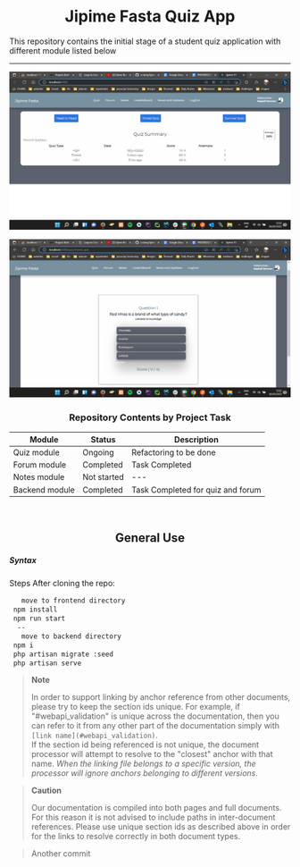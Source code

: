 <center> <h1>Jipime Fasta Quiz App</h1> </center>

This repository contains the initial 
stage of a student quiz application with different module listed below

---
<p align="center">
  <img src="https://github.com/b-lemy/JpimeV1/blob/main/Screenshot%20(75).png"
       alt="IdeaDog logo"
  />
</p>

<p align="center">
  <img src="https://github.com/b-lemy/JpimeV1/blob/main/Screenshot%20(76).png"
       alt="IdeaDog logo"
  />
</p>

<center><h3>Repository Contents by Project Task</h3> </center>

| Module         | Status      | Description                       |
|----------------|-------------|-----------------------------------|
| Quiz module    | Ongoing     | Refactoring to be done            |
| Forum module   | Completed   | Task Completed                    |
| Notes module   | Not started | ---                               |
| Backend module | Completed   | Task Completed for quiz and forum |
<br>

<center> <h2>General Use</h2> </center>

#####  Syntax
Steps After cloning the repo:

       move to frontend directory
     npm install
     npm run start
      --
       move to backend directory
     npm i
     php artisan migrate :seed
     php artisan serve



> **Note**
>
> In order to support linking by anchor reference from other documents, please try to keep the section ids unique. For example, if "#webapi_validation" is unique across the documentation, then you can refer to it from any other part of the documentation simply with `[link name](#webapi_validation)`.  
> If the section id being referenced is not unique, the document processor will attempt to resolve to the "closest" anchor with that name. *When the linking file belongs to a specific version, the processor will ignore anchors belonging to different versions*.

> **Caution**
>
> Our documentation is compiled into both pages and full documents. For this reason it is not advised to include paths in inter-document references. Please use unique section ids as described above in order for the links to resolve correctly in both document types.

>Another commit 

    
